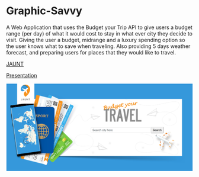 # Graphic-Savvy

A Web Application that uses the Budget your Trip API to give users a budget range (per day) of what it would cost to stay in what ever city they decide to visit. Giving the user a budget, midrange and a luxury spending option so the user knows what to save when traveling. Also providing 5 days weather forecast, and preparing users for places that they would like to travel.


[JAUNT](https://sheimagh.github.io/Graphic-Savvy/index.html)


[Presentation](https://drive.google.com/file/d/1I9W3L4kyzFJGJ5WpY7kAWX8Cu2UVkpNE/view?usp=sharing)






[<img src="assets/images/Jauntscreenshot.PNG">](https://sheimagh.github.io/Graphic-Savvy/index.html)
